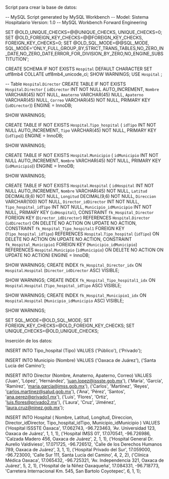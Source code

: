 Script para crear la base de datos:

-- MySQL Script generated by MySQL Workbench
-- Model: Sistema Hospitalario Version: 1.0
-- MySQL Workbench Forward Engineering

SET @OLD_UNIQUE_CHECKS=@@UNIQUE_CHECKS, UNIQUE_CHECKS=0;
SET @OLD_FOREIGN_KEY_CHECKS=@@FOREIGN_KEY_CHECKS, FOREIGN_KEY_CHECKS=0;
SET @OLD_SQL_MODE=@@SQL_MODE, SQL_MODE='ONLY_FULL_GROUP_BY,STRICT_TRANS_TABLES,NO_ZERO_IN_DATE,NO_ZERO_DATE,ERROR_FOR_DIVISION_BY_ZERO,NO_ENGINE_SUBSTITUTION';

CREATE SCHEMA IF NOT EXISTS `Hospital` DEFAULT CHARACTER SET utf8mb4 COLLATE utf8mb4_unicode_ci;
SHOW WARNINGS;
USE `Hospital` ;

-- Table `Hospital`.`Director`
CREATE TABLE IF NOT EXISTS `Hospital`.`Director` (
  `idDirector` INT NOT NULL AUTO_INCREMENT,
  `Nombre` VARCHAR(45) NOT NULL,
  `Amaterno` VARCHAR(45) NULL,
  `Apaterno` VARCHAR(45) NULL,
  `Correo` VARCHAR(45) NOT NULL,
  PRIMARY KEY (`idDirector`))
ENGINE = InnoDB;

SHOW WARNINGS;

CREATE TABLE IF NOT EXISTS `Hospital`.`Tipo_hospital` (
  `idTipo` INT NOT NULL AUTO_INCREMENT,
  `Tipo` VARCHAR(45) NOT NULL,
  PRIMARY KEY (`idTipo`))
ENGINE = InnoDB;

SHOW WARNINGS;

CREATE TABLE IF NOT EXISTS `Hospital`.`Municipio` (
  `idMunicipio` INT NOT NULL AUTO_INCREMENT,
  `Nombre` VARCHAR(45) NOT NULL,
  PRIMARY KEY (`idMunicipio`))
ENGINE = InnoDB;

SHOW WARNINGS;

CREATE TABLE IF NOT EXISTS `Hospital`.`Hospital` (
  `idHospital` INT NOT NULL AUTO_INCREMENT,
  `Nombre` VARCHAR(45) NOT NULL,
  `Latitud` DECIMAL(9,6) NOT NULL,
  `Longitud` DECIMAL(9,6) NOT NULL,
  `Direccion` VARCHAR(100) NOT NULL,
  `Director_idDirector` INT NOT NULL,
  `Tipo_hospital_idTipo` INT NOT NULL,
  `Municipio_idMunicipio` INT NOT NULL,
  PRIMARY KEY (`idHospital`),
  CONSTRAINT `fk_Hospital_Director`
    FOREIGN KEY (`Director_idDirector`)
    REFERENCES `Hospital`.`Director` (`idDirector`)
    ON DELETE NO ACTION
    ON UPDATE NO ACTION,
  CONSTRAINT `fk_Hospital_Tipo_hospital1`
    FOREIGN KEY (`Tipo_hospital_idTipo`)
    REFERENCES `Hospital`.`Tipo_hospital` (`idTipo`)
    ON DELETE NO ACTION
    ON UPDATE NO ACTION,
  CONSTRAINT `fk_Hospital_Municipio1`
    FOREIGN KEY (`Municipio_idMunicipio`)
    REFERENCES `Hospital`.`Municipio` (`idMunicipio`)
    ON DELETE NO ACTION
    ON UPDATE NO ACTION)
ENGINE = InnoDB;

SHOW WARNINGS;
CREATE INDEX `fk_Hospital_Director_idx` ON `Hospital`.`Hospital` (`Director_idDirector` ASC) VISIBLE;

SHOW WARNINGS;
CREATE INDEX `fk_Hospital_Tipo_hospital1_idx` ON `Hospital`.`Hospital` (`Tipo_hospital_idTipo` ASC) VISIBLE;

SHOW WARNINGS;
CREATE INDEX `fk_Hospital_Municipio1_idx` ON `Hospital`.`Hospital` (`Municipio_idMunicipio` ASC) VISIBLE;

SHOW WARNINGS;

SET SQL_MODE=@OLD_SQL_MODE;
SET FOREIGN_KEY_CHECKS=@OLD_FOREIGN_KEY_CHECKS;
SET UNIQUE_CHECKS=@OLD_UNIQUE_CHECKS;



Inserción de los datos:

INSERT INTO Tipo_hospital (Tipo) VALUES
('Público'),
('Privado');

INSERT INTO Municipio (Nombre) VALUES
('Oaxaca de Juárez'),
('Santa Lucía del Camino');

INSERT INTO Director (Nombre, Amaterno, Apaterno, Correo) VALUES
('Juan', 'López', 'Hernández', 'juan.lopez@issste.gob.mx'),
('María', 'García', 'Ramírez', 'maria.garcia@imss.gob.mx'),
('Carlos', 'Martínez', 'Reyes', 'carlos.martinez@salud.gob.mx'),
('Ana', 'Pérez', 'Santos', 'ana.perez@privado1.mx'),
('Luis', 'Flores', 'Ortiz', 'luis.flores@privado2.mx'),
('Laura', 'Cruz', 'Jiménez', 'laura.cruz@ninez.gob.mx');

INSERT INTO Hospital (
  Nombre, Latitud, Longitud, Direccion, 
  Director_idDirector, Tipo_hospital_idTipo, Municipio_idMunicipio
) VALUES
('Hospital ISSSTE Oaxaca', 17.062743, -96.723463, 'Av. Universidad 123, Oaxaca de Juárez', 1, 1, 1),
('Hospital IMSS 01', 17.070541, -96.726986, 'Calzada Madero 456, Oaxaca de Juárez', 2, 1, 1),
('Hospital General Dr. Aurelio Valdivieso', 17.071725, -96.726512, 'Calle de los Derechos Humanos 789, Oaxaca de Juárez', 3, 1, 1),
('Hospital Privado del Sur', 17.059000, -96.723000, 'Calle Sur 111, Santa Lucía del Camino', 4, 2, 2),
('Clínica Médica Oaxaca', 17.065432, -96.725321, 'Av. Independencia 321, Oaxaca de Juárez', 5, 2, 1),
('Hospital de la Niñez Oaxaqueña', 17.084331, -96.718773, 'Carretera Internacional Km. 545, San Bartolo Coyotepec', 6, 1, 1);
